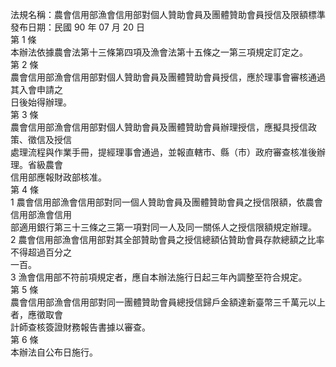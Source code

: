 法規名稱：農會信用部漁會信用部對個人贊助會員及團體贊助會員授信及限額標準  
發布日期：民國 90 年 07 月 20 日  
第 1 條  
本辦法依據農會法第十三條第四項及漁會法第十五條之一第三項規定訂定之。  
第 2 條  
農會信用部漁會信用部對個人贊助會員及團體贊助會員授信，應於理事會審核通過其入會申請之  
日後始得辦理。  
第 3 條  
農會信用部漁會信用部對個人贊助會員及團體贊助會員辦理授信，應擬具授信政策、徵信及授信  
處理流程與作業手冊，提經理事會通過，並報直轄市、縣（市）政府審查核准後辦理。省級農會  
信用部應報財政部核准。  
第 4 條  
1 農會信用部漁會信用部對同一個人贊助會員及團體贊助會員之授信限額，依農會信用部漁會信用  
部適用銀行第三十三條之三第一項對同一人及同一關係人之授信限額規定辦理。  
2 農會信用部漁會信用部對其全部贊助會員之授信總額佔贊助會員存款總額之比率不得超過百分之  
一百。  
3 漁會信用部不符前項規定者，應自本辦法施行日起三年內調整至符合規定。  
第 5 條  
農會信用部漁會信用部對同一團體贊助會員總授信歸戶金額達新臺幣三千萬元以上者，應徵取會  
計師查核簽證財務報告書據以審查。  
第 6 條  
本辦法自公布日施行。  


